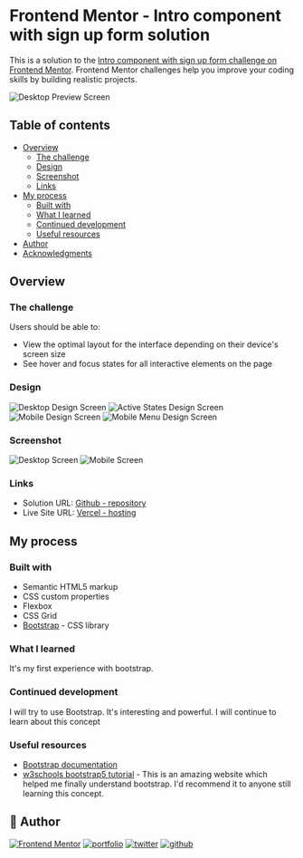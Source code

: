 # Frontend Mentor - Intro component with sign up form solution

This is a solution to the [Intro component with sign up form challenge on Frontend Mentor](https://www.frontendmentor.io/challenges/intro-component-with-signup-form-5cf91bd49edda32581d28fd1). Frontend Mentor challenges help you improve your coding skills by building realistic projects. 

![Desktop Preview Screen](design/desktop-preview.jpg)
## Table of contents

- [Overview](#overview)
  - [The challenge](#the-challenge)
  - [Design](#design)
  - [Screenshot](#screenshot)
  - [Links](#links)
- [My process](#my-process)
  - [Built with](#built-with)
  - [What I learned](#what-i-learned)
  - [Continued development](#continued-development)
  - [Useful resources](#useful-resources)
- [Author](#author)
- [Acknowledgments](#acknowledgments)


## Overview

### The challenge

Users should be able to:

- View the optimal layout for the interface depending on their device's screen size
- See hover and focus states for all interactive elements on the page

### Design


![Desktop Design Screen](design/desktop-design.jpg)
![Active States Design Screen](design/active-states.jpg)
![Mobile Design Screen](design/mobile-design.jpg)
![Mobile Menu Design Screen](design/mobile-menu.jpg)

### Screenshot

![Desktop Screen](screenshots/desktopView.png)
![Mobile Screen](screenshots/mobileView.png)


### Links
- Solution URL: [Github - repository](https://github.com/404diaby/news-homepage)
- Live Site URL: [Vercel - hosting](https://news-homepage-fawn-kappa.vercel.app/)

## My process


### Built with

- Semantic HTML5 markup
- CSS custom properties
- Flexbox
- CSS Grid
- [Bootstrap](https://getbootstrap.com/) -  CSS library


### What I learned

It's my first experience with bootstrap.

### Continued development

I will try to use Bootstrap. It's interesting and powerful. I will continue to learn about this concept

### Useful resources

- [Bootstrap documentation](https://getbootstrap.com/docs/5.3/getting-started/introduction/) 
- [w3schools bootstrap5 tutorial](https://www.w3schools.com/bootstrap5/index.php) - This is an amazing website which helped me finally understand bootstrap. I'd recommend it to anyone still learning this concept.





## 🔗 Author

[![Frontend Mentor](https://img.shields.io/badge/Front--end_mentor-0A66C2?style=for-the-badge&logo=symfony&logoColor=white)](https://www.frontendmentor.io/profile/404diaby)
[![portfolio](https://img.shields.io/badge/my_portfolio-FF7B00?style=for-the-badge&logo=ko-fi&logoColor=white)](https://diaby-mamadou.vercel.app/)
[![twitter](https://img.shields.io/badge/twitter-1DA1F2?style=for-the-badge&logo=twitter&logoColor=white)](https://twitter.com/404diaby)
[![github](https://img.shields.io/badge/github-000?style=for-the-badge&logo=github&logoColor=white)](https://github.com/404diaby)


